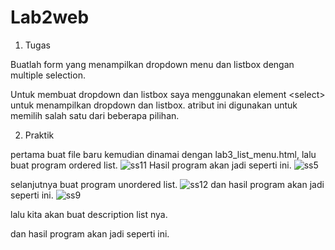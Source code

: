 # Lab2web
1. Tugas

Buatlah form yang menampilkan dropdown menu dan listbox dengan multiple selection.

Untuk membuat dropdown dan listbox saya menggunakan element &lt;select&gt; untuk menampilkan dropdown dan listbox. atribut ini digunakan untuk memilih salah satu dari beberapa pilihan.

2. Praktik

pertama buat file baru kemudian dinamai dengan lab3_list_menu.html, lalu buat program ordered list.
![ss11](https://user-images.githubusercontent.com/102292839/161184947-fabde6d0-1a70-4cdc-bf49-62bac56394c3.png)
Hasil program akan jadi seperti ini.
![ss5](https://user-images.githubusercontent.com/102292839/161185126-2664ce55-85df-4a0d-aa6a-c33d8af2a916.png)

selanjutnya buat program unordered list.
![ss12](https://user-images.githubusercontent.com/102292839/161185567-4b6ad233-dcd9-4548-839d-621bd2076598.png)
dan hasil program akan jadi seperti ini.
![ss9](https://user-images.githubusercontent.com/102292839/161185598-0eef9545-ab00-495e-b866-9eb691579c88.png)

lalu kita akan buat description list nya.

dan hasil program akan jadi seperti ini.


